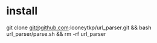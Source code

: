 # install
git clone git@github.com:looneytkp/url_parser.git && bash url_parser/parse.sh && rm -rf url_parser
